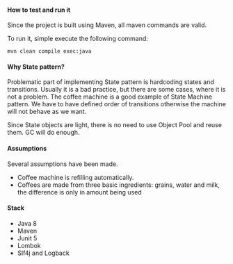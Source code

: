 
#### How to test and run it
Since the project is built using Maven, all maven commands are valid.
 
To run it, simple execute the following command:
 
 `mvn clean compile exec:java`

#### Why State pattern?
Problematic part of implementing State pattern is hardcoding states and transitions. Usually it is a bad practice, but there are some cases, where it is not a problem. 
The coffee machine is a good example of State Machine pattern. We have to have defined order of transitions otherwise the machine will not behave as we want.  

Since State objects are light, there is no need to use Object Pool and reuse them. GC will do enough.

#### Assumptions
Several assumptions have been made. 
 - Coffee machine is refilling automatically. 
 - Coffees are made from three basic ingredients: grains, water and milk, the difference is only in amount being used
 
 #### Stack
  - Java 8
  - Maven
  - Junit 5
  - Lombok
  - Slf4j and Logback